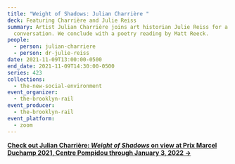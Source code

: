 ```yaml
---
title: "Weight of Shadows: Julian Charrière "
deck: Featuring Charrière and Julie Reiss
summary: Artist Julian Charrière joins art historian Julie Reiss for a
  conversation. We conclude with a poetry reading by Matt Reeck.
people:
  - person: julian-charriere
  - person: dr-julie-reiss
date: 2021-11-09T13:00:00-0500
end_date: 2021-11-09T14:30:00-0500
series: 423
collections:
  - the-new-social-environment
event_organizer:
  - the-brooklyn-rail
event_producer:
  - the-brooklyn-rail
event_platform:
  - zoom
---
```

**[Check out Julian Charrière: *Weight of Shadows* on view at Prix Marcel Duchamp 2021, Centre Pompidou  through January 3, 2022 →](http://julian-charriere.net/projects/exhibition-prix-marcel-duchamp-2021)**